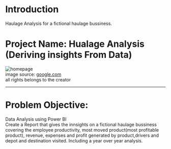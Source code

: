 # Introduction
Haulage Analysis for a fictional haulage bussiness.


# Project Name: Hualage Analysis (Deriving insights From Data)
![homepage](https://user-images.githubusercontent.com/92920156/194767939-de70c762-1380-4633-9b3a-4271b7950b81.jpg) <br>
image source: [google.com](https://www.google.com/) <br>
all rights belongs to the creator

---
# Problem Objective:   
Data Analysis using Power BI <br>
Create a Report that gives the innsights on a fictional haulage bussiness covering the employee productivity, most moved product(most profitable product), revenue, expenses and profit generated by product,drivers and depot and destination visited. 
Including a year over year analysis.

